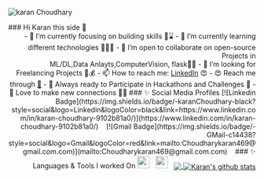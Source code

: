 <p align="left"> <img src="https://komarev.com/ghpvc/?username=ncukaran18csu103&label=Profile%20views&color=0e75b6&style=flat" alt="karan Choudhary" /> </p>
### Hi Karan this side 👋 <div  align="right" >    
- 🔭 I’m currently focusing on building skills 👨⌛️
- 🌱 I’m currently learning different technologies 👨🏻‍💻
- 👯 I’m open to collaborate on open-source Projects in <br>&nbsp;&nbsp;&nbsp;&nbsp;&nbsp; ML/DL,Data Anlayts,ComputerVision, flask🤗🥰
- 🤔 I’m looking for Freelancing Projects 💸💰
- 📫 How to reach me: <a href="https://www.linkedin.com/in/karan-choudhary-9102b81a0/">LinkedIn</a> 😍
- 😍 Reach me through <a href="Choudharykaran469@gmail.com">📩</a>
- 🤩 Always ready to Participate in Hackathons and Challenges 🎒
- 🤗 Love to make new connections 👫🐥
### ✨ Social Media Profiles 
[![Linkedin Badge](https://img.shields.io/badge/-karanChoudhary-black?style=social&logo=Linkedin&logoColor=black&link=https://www.linkedin.com/in/karan-choudhary-9102b81a0/)](https://www.linkedin.com/in/karan-choudhary-9102b81a0/)&nbsp;&nbsp;&nbsp;
[![Gmail Badge](https://img.shields.io/badge/-GMail-c14438?style=social&logo=Gmail&logoColor=red&link=mailto:Choudharykaran469@gmail.com.com)](mailto:Choudharykaran469@gmail.com.com)&nbsp;&nbsp;&nbsp;
### ✨ Languages & Tools I worked On
<code><img height="25" src="https://img.icons8.com/color/48/000000/python.png"/></code>&nbsp;&nbsp;
<code><img height="25" src="https://www.brandeps.com/logo-download/O/OpenCV-logo-vector-01.svg"></code>&nbsp;&nbsp;

<a href="https://github.com/ncukaran18csu103">
  <img align="center" src="https://github-readme-stats.vercel.app/api/top-langs/?username=ncukaran18csu103&theme=light&hide_langs_below=1" />
</a>
<a href="https://github.com/ncukaran18csu103">
 <img align="center" src="https://github-readme-stats.vercel.app/api?username=ncukaran18csu103&show_icons=true&theme=light&line_height=27" alt="Karan's github stats"/>
</a>

<div align="center">
